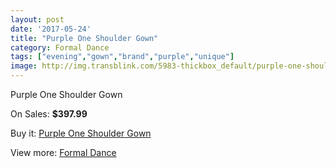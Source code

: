 ```yaml
---
layout: post
date: '2017-05-24'
title: "Purple One Shoulder Gown"
category: Formal Dance
tags: ["evening","gown","brand","purple","unique"]
image: http://img.transblink.com/5983-thickbox_default/purple-one-shoulder-gown.jpg
---
```

Purple One Shoulder Gown

On Sales: **$397.99**
<a href="https://www.transblink.com/en/formal-dance/1947-purple-one-shoulder-gown.html"><amp-img layout="responsive" width="600" height="600" src="//img.transblink.com/5983-thickbox_default/purple-one-shoulder-gown.jpg" alt="Purple One Shoulder Gown 0" /></a>
<a href="https://www.transblink.com/en/formal-dance/1947-purple-one-shoulder-gown.html"><amp-img layout="responsive" width="600" height="600" src="//img.transblink.com/5984-thickbox_default/purple-one-shoulder-gown.jpg" alt="Purple One Shoulder Gown 1" /></a>

Buy it: [Purple One Shoulder Gown](https://www.transblink.com/en/formal-dance/1947-purple-one-shoulder-gown.html "Purple One Shoulder Gown")

View more: [Formal Dance](https://www.transblink.com/en/6-formal-dance "Formal Dance")